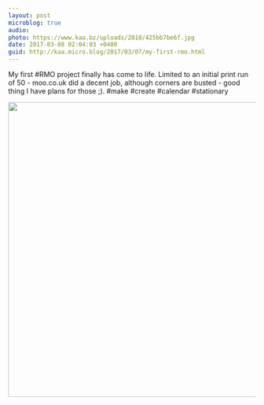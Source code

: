 ```yaml
---
layout: post
microblog: true
audio: 
photo: https://www.kaa.bz/uploads/2018/425bb7be6f.jpg
date: 2017-03-08 02:04:03 +0400
guid: http://kaa.micro.blog/2017/03/07/my-first-rmo.html
---
```

My first #RMO project finally has come to life. Limited to an initial print run of 50 - moo.co.uk did a decent job, although corners are busted - good thing I have plans for those ;). #make #create #calendar #stationary

<img src="https://www.kaa.bz/uploads/2018/425bb7be6f.jpg" width="600" height="600" />
